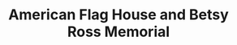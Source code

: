 ---
layout: repo
title: "American Flag House and Betsy Ross Memorial"
id: 14417
permalink: repos/14417/
---